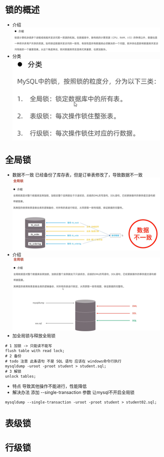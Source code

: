 # 锁的概述
- 介绍
![img_53.png](img_53.png)
- 分类
![img_54.png](img_54.png)

# 全局锁
- 数据不一致
已经备份了库存表，但是订单表修改了，导致数据不一致
![img_55.png](img_55.png)
- 介绍
![img_56.png](img_56.png)
- 加全局锁与释放全局锁
```mysql
# 1 加锁 -> 只能读不能写
flush table with read lock;
# 2 备份
# todo 注意 此条语句 不是 SQL 语句 应该在 windows命令行执行
mysqldump -uroot -proot student > student.sql;
# 3 解锁
unlock tables;

```
- 特点
导致其他操作不能进行，性能降低
- 解决办法 添加 --single-transaction 参数 让mysql不开启全局锁
```mysql
mysqldump --single-transaction -uroot -proot student > student02.sql;
```


# 表级锁

# 行级锁

